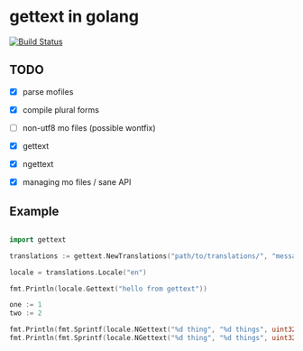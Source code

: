 # gettext in golang

[![Build Status](https://travis-ci.org/ojii/gettext.go.svg?branch=master)](https://travis-ci.org/ojii/gettext.go)

## TODO

- [x] parse mofiles
- [x] compile plural forms
- [ ] non-utf8 mo files (possible wontfix)
- [x] gettext
- [x] ngettext
- [x] managing mo files / sane API


## Example


```go

import gettext

translations := gettext.NewTranslations("path/to/translations/", "messages", gettext.DefaultResolver)

locale = translations.Locale("en")

fmt.Println(locale.Gettext("hello from gettext"))

one := 1
two := 2

fmt.Println(fmt.Sprintf(locale.NGettext("%d thing", "%d things", uint32(one)), one))
fmt.Println(fmt.Sprintf(locale.NGettext("%d thing", "%d things", uint32(two)), two))
```
